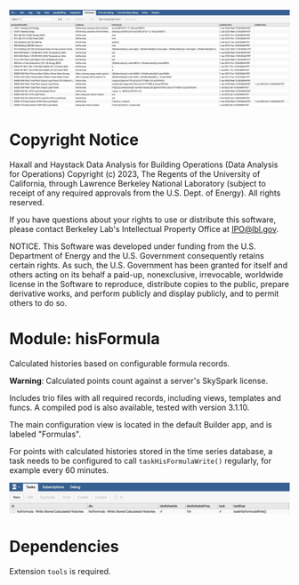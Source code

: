 ![Main hisFormula configuration view example](./assets/hisFormula_main_view_example.jpg)

# Copyright Notice
  Haxall and Haystack Data Analysis for Building Operations (Data Analysis for
  Operations) Copyright (c) 2023, The Regents of the University of California,
  through Lawrence Berkeley National Laboratory (subject to receipt of any
  required approvals from the U.S. Dept. of Energy). All rights reserved.

  If you have questions about your rights to use or distribute this software,
  please contact Berkeley Lab's Intellectual Property Office at
  IPO@lbl.gov.

  NOTICE.  This Software was developed under funding from the U.S. Department
  of Energy and the U.S. Government consequently retains certain rights.  As 
  such, the U.S. Government has been granted for itself and others acting on
  its behalf a paid-up, nonexclusive, irrevocable, worldwide license in the 
  Software to reproduce, distribute copies to the public, prepare derivative
  works, and perform publicly and display publicly, and to permit others to do 
  so.

# Module: hisFormula
Calculated histories based on configurable formula records.

**Warning**: Calculated points count against a server's SkySpark license.

Includes trio files with all required records, including views, templates and funcs. A compiled pod is
also available, tested with version 3.1.10.

The main configuration view is located in the default Builder app, and is labeled "Formulas".

For points with calculated histories stored in the time series database, a task needs to be configured
to call `taskHisFormulaWrite()` regularly, for example every 60 minutes.

![Task view with example](./assets/hisFormula_task_example.jpg)

# Dependencies
Extension `tools` is required.

